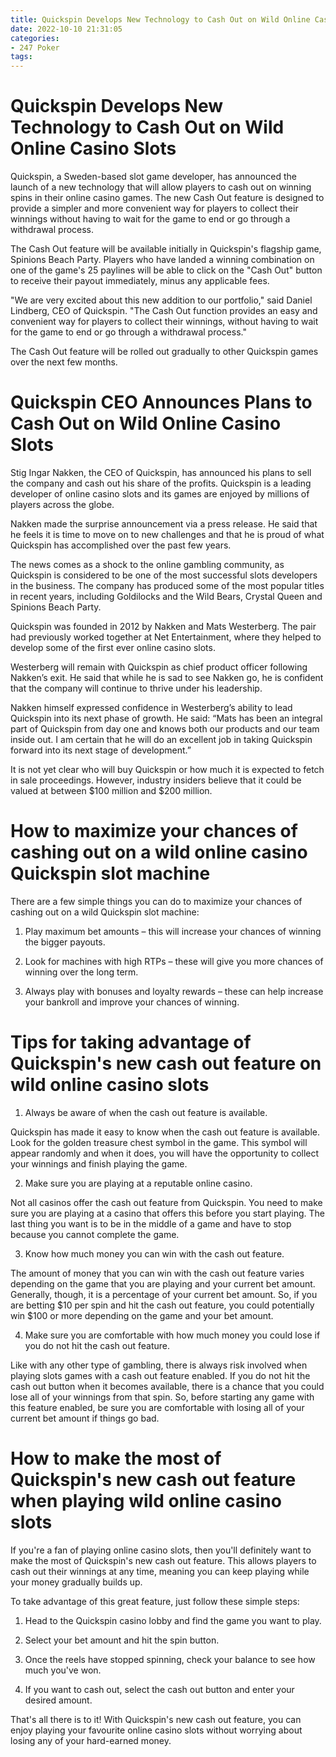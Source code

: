 ```yaml
---
title: Quickspin Develops New Technology to Cash Out on Wild Online Casino Slots 
date: 2022-10-10 21:31:05
categories:
- 247 Poker
tags:
---
```



#  Quickspin Develops New Technology to Cash Out on Wild Online Casino Slots 

Quickspin, a Sweden-based slot game developer, has announced the launch of a new technology that will allow players to cash out on winning spins in their online casino games. The new Cash Out feature is designed to provide a simpler and more convenient way for players to collect their winnings without having to wait for the game to end or go through a withdrawal process.

The Cash Out feature will be available initially in Quickspin's flagship game, Spinions Beach Party. Players who have landed a winning combination on one of the game's 25 paylines will be able to click on the "Cash Out" button to receive their payout immediately, minus any applicable fees.

"We are very excited about this new addition to our portfolio," said Daniel Lindberg, CEO of Quickspin. "The Cash Out function provides an easy and convenient way for players to collect their winnings, without having to wait for the game to end or go through a withdrawal process."

The Cash Out feature will be rolled out gradually to other Quickspin games over the next few months.

#  Quickspin CEO Announces Plans to Cash Out on Wild Online Casino Slots 

Stig Ingar Nakken, the CEO of Quickspin, has announced his plans to sell the company and cash out his share of the profits. Quickspin is a leading developer of online casino slots and its games are enjoyed by millions of players across the globe.

Nakken made the surprise announcement via a press release. He said that he feels it is time to move on to new challenges and that he is proud of what Quickspin has accomplished over the past few years.

The news comes as a shock to the online gambling community, as Quickspin is considered to be one of the most successful slots developers in the business. The company has produced some of the most popular titles in recent years, including Goldilocks and the Wild Bears, Crystal Queen and Spinions Beach Party.

Quickspin was founded in 2012 by Nakken and Mats Westerberg. The pair had previously worked together at Net Entertainment, where they helped to develop some of the first ever online casino slots.

Westerberg will remain with Quickspin as chief product officer following Nakken’s exit. He said that while he is sad to see Nakken go, he is confident that the company will continue to thrive under his leadership.

Nakken himself expressed confidence in Westerberg’s ability to lead Quickspin into its next phase of growth. He said: “Mats has been an integral part of Quickspin from day one and knows both our products and our team inside out. I am certain that he will do an excellent job in taking Quickspin forward into its next stage of development.”

It is not yet clear who will buy Quickspin or how much it is expected to fetch in sale proceedings. However, industry insiders believe that it could be valued at between $100 million and $200 million.

#  How to maximize your chances of cashing out on a wild online casino Quickspin slot machine 

There are a few simple things you can do to maximize your chances of cashing out on a wild Quickspin slot machine: 

1. Play maximum bet amounts – this will increase your chances of winning the bigger payouts. 

2. Look for machines with high RTPs – these will give you more chances of winning over the long term. 

3. Always play with bonuses and loyalty rewards – these can help increase your bankroll and improve your chances of winning.

#  Tips for taking advantage of Quickspin's new cash out feature on wild online casino slots 


1. Always be aware of when the cash out feature is available.

Quickspin has made it easy to know when the cash out feature is available. Look for the golden treasure chest symbol in the game. This symbol will appear randomly and when it does, you will have the opportunity to collect your winnings and finish playing the game.

2. Make sure you are playing at a reputable online casino.

Not all casinos offer the cash out feature from Quickspin. You need to make sure you are playing at a casino that offers this before you start playing. The last thing you want is to be in the middle of a game and have to stop because you cannot complete the game.

3. Know how much money you can win with the cash out feature. 

The amount of money that you can win with the cash out feature varies depending on the game that you are playing and your current bet amount. Generally, though, it is a percentage of your current bet amount. So, if you are betting $10 per spin and hit the cash out feature, you could potentially win $100 or more depending on the game and your bet amount.

4. Make sure you are comfortable with how much money you could lose if you do not hit the cash out feature. 

Like with any other type of gambling, there is always risk involved when playing slots games with a cash out feature enabled. If you do not hit the cash out button when it becomes available, there is a chance that you could lose all of your winnings from that spin. So, before starting any game with this feature enabled, be sure you are comfortable with losing all of your current bet amount if things go bad.

#  How to make the most of Quickspin's new cash out feature when playing wild online casino slots

If you're a fan of playing online casino slots, then you'll definitely want to make the most of Quickspin's new cash out feature. This allows players to cash out their winnings at any time, meaning you can keep playing while your money gradually builds up.

To take advantage of this great feature, just follow these simple steps:

1. Head to the Quickspin casino lobby and find the game you want to play.

2. Select your bet amount and hit the spin button.

3. Once the reels have stopped spinning, check your balance to see how much you've won.

4. If you want to cash out, select the cash out button and enter your desired amount.

That's all there is to it! With Quickspin's new cash out feature, you can enjoy playing your favourite online casino slots without worrying about losing any of your hard-earned money.